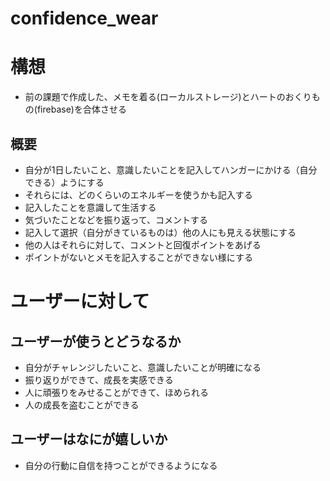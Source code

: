 # confidence_wear

# 構想
  - 前の課題で作成した、メモを着る(ローカルストレージ)とハートのおくりもの(firebase)を合体させる

## 概要
  - 自分が1日したいこと、意識したいことを記入してハンガーにかける（自分できる）ようにする
  - それらには、どのくらいのエネルギーを使うかも記入する
  - 記入したことを意識して生活する
  - 気づいたことなどを振り返って、コメントする
  - 記入して選択（自分がきているものは）他の人にも見える状態にする
  - 他の人はそれらに対して、コメントと回復ポイントをあげる
  - ポイントがないとメモを記入することができない様にする


# ユーザーに対して
## ユーザーが使うとどうなるか
  - 自分がチャレンジしたいこと、意識したいことが明確になる
  - 振り返りができて、成長を実感できる
  - 人に頑張りをみせることができて、ほめられる
  - 人の成長を盗むことができる

## ユーザーはなにが嬉しいか
  - 自分の行動に自信を持つことができるようになる